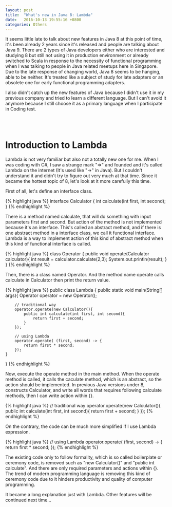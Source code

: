```yaml
---
layout: post
title:  "What's new in Java 8: Lambda"
date:   2016-10-13 19:55:16 +0800
categories: Others
---
```


It seems little late to talk about new features in Java 8 at this point of time, it's been already 2 years since it's released and people are talking about Java 9. There are 2 types of Java developers either who are interested and studying 8 but still not using it in production environment or already switched to Scala in response to the necessity of functional programming when I was talking to people in Java related meetups here in Singapore. Due to the late response of changing world, Java 8 seems to be hanging, able to be neither. It's treated like a subject of study for late adapters or an obsolete one for early functional programming adapters.

I also didn't catch up the new features of Java because I didn't use it in my previous company and tried to learn a different language. But I can't avoid it anymore because I still choose it as a primary language when I participate in Coding test.

<br /><br />


# Introduction to Lambda

Lambda is not very familiar but also not a totally new one for me. When I was coding with C#, I saw a strange mark "=>" and founded and it's called Lambda on the internet (It's used like "->" in Java). But I couldn't understand it and didn't try to figure out very much at that time. Since it became the hottest topic of 8, let's look at it more carefully this time.

First of all, let's define an interface class.

{% highlight java %}
interface Calculator {
    int calculate(int first, int second);
}
{% endhighlight %}

There is a method named calculate, that will do something with input parameters first and second. But action of the method is not implemented because it's an interface. This's called an abstract method, and if there is one abstract method in a interface class, we call it functional interface. Lambda is a way to implement action of this kind of abstract method when this kind of functional interface is called.

{% highlight java %}
class Operator {
    public void operate(Calculator calculator){
        int result = calculator.calculate(2,3);
        System.out.println(result);
    }
}
{% endhighlight %}

Then, there is a class named Operator. And the method name operate calls calculate in Calculator then print the return value.

{% highlight java %}
public class Lambda {
    public static void main(String[] args){
        Operator operator = new Operator();

        // traditional way
        operator.operate(new Calculator(){
            public int calculate(int first, int second){
                return first + second;
            }
        });

        // using Lambda
        operator.operate( (first, second) -> {
            return first * second;
        });
    }
}
{% endhighlight %}

Now, execute the operate method in the main method. When the operate method is called, it calls the caculate method, which is an abstract, so the action should be implemented. In previous Java versions under 8, constructs Calculator, and write all words that requires following calculate methods, then I can write action within {}.



{% highlight java %}
        // traditional way
        operator.operate(new Calculator(){
            public int calculate(int first, int second){
                return first + second;
            }
        });
{% endhighlight %}

On the contrary, the code can be much more simplified if I use Lambda expression.

{% highlight java %}
        // using Lambda
        operator.operate( (first, second) -> {
            return first * second;
        });
{% endhighlight %}

The existing code only to follow formality, which is  so called boilerplate or ceremony code, is removed such as "new Calculator()" and "public int calculate". And there are only required parameters and actions within {}. The trend of modern programming language is removing this kind of ceremony code due to it hinders productivity and quality of computer programming.

It became a long explanation just with Lambda. Other features will be continued next time...
